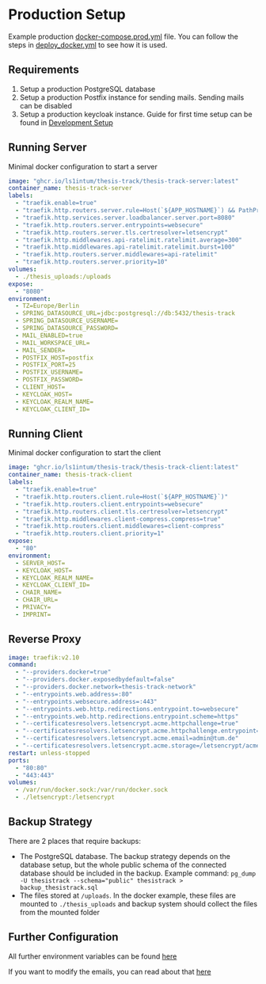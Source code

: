 # Production Setup

Example production [docker-compose.prod.yml](/docker-compose.prod.yml) file. 
You can follow the steps in [deploy_docker.yml](../.github/workflows/deploy_docker.yml) to see how it is used.

## Requirements

1. Setup a production PostgreSQL database
2. Setup a production Postfix instance for sending mails. Sending mails can be disabled
3. Setup a production keycloak instance. Guide for first time setup can be found in [Development Setup](DEVELOPMENT.md)

## Running Server
Minimal docker configuration to start a server
```yaml
image: "ghcr.io/ls1intum/thesis-track/thesis-track-server:latest"
container_name: thesis-track-server
labels:
  - "traefik.enable=true"
  - "traefik.http.routers.server.rule=Host(`${APP_HOSTNAME}`) && PathPrefix(`/api`)"
  - "traefik.http.services.server.loadbalancer.server.port=8080"
  - "traefik.http.routers.server.entrypoints=websecure"
  - "traefik.http.routers.server.tls.certresolver=letsencrypt"
  - "traefik.http.middlewares.api-ratelimit.ratelimit.average=300"
  - "traefik.http.middlewares.api-ratelimit.ratelimit.burst=100"
  - "traefik.http.routers.server.middlewares=api-ratelimit"
  - "traefik.http.routers.server.priority=10"
volumes:
  - ./thesis_uploads:/uploads
expose:
  - "8080"
environment:
  - TZ=Europe/Berlin
  - SPRING_DATASOURCE_URL=jdbc:postgresql://db:5432/thesis-track
  - SPRING_DATASOURCE_USERNAME=
  - SPRING_DATASOURCE_PASSWORD=
  - MAIL_ENABLED=true
  - MAIL_WORKSPACE_URL=
  - MAIL_SENDER=
  - POSTFIX_HOST=postfix
  - POSTFIX_PORT=25
  - POSTFIX_USERNAME=
  - POSTFIX_PASSWORD=
  - CLIENT_HOST=
  - KEYCLOAK_HOST=
  - KEYCLOAK_REALM_NAME=
  - KEYCLOAK_CLIENT_ID=
```

## Running Client
Minimal docker configuration to start the client
```yaml
image: "ghcr.io/ls1intum/thesis-track/thesis-track-client:latest"
container_name: thesis-track-client
labels:
  - "traefik.enable=true"
  - "traefik.http.routers.client.rule=Host(`${APP_HOSTNAME}`)"
  - "traefik.http.routers.client.entrypoints=websecure"
  - "traefik.http.routers.client.tls.certresolver=letsencrypt"
  - "traefik.http.middlewares.client-compress.compress=true"
  - "traefik.http.routers.client.middlewares=client-compress"
  - "traefik.http.routers.client.priority=1"
expose:
  - "80"
environment:
  - SERVER_HOST=
  - KEYCLOAK_HOST=
  - KEYCLOAK_REALM_NAME=
  - KEYCLOAK_CLIENT_ID=
  - CHAIR_NAME=
  - CHAIR_URL=
  - PRIVACY=
  - IMPRINT=
```

## Reverse Proxy
```yaml
image: traefik:v2.10
command:
  - "--providers.docker=true"
  - "--providers.docker.exposedbydefault=false"
  - "--providers.docker.network=thesis-track-network"
  - "--entrypoints.web.address=:80"
  - "--entrypoints.websecure.address=:443"
  - "--entrypoints.web.http.redirections.entrypoint.to=websecure"
  - "--entrypoints.web.http.redirections.entrypoint.scheme=https"
  - "--certificatesresolvers.letsencrypt.acme.httpchallenge=true"
  - "--certificatesresolvers.letsencrypt.acme.httpchallenge.entrypoint=web"
  - "--certificatesresolvers.letsencrypt.acme.email=admin@tum.de"
  - "--certificatesresolvers.letsencrypt.acme.storage=/letsencrypt/acme.json"
restart: unless-stopped
ports:
  - "80:80"
  - "443:443"
volumes:
  - /var/run/docker.sock:/var/run/docker.sock
  - ./letsencrypt:/letsencrypt
```

## Backup Strategy
There are 2 places that require backups:
- The PostgreSQL database. The backup strategy depends on the database setup, but the whole public schema of the connected database should be included in the backup. Example command: `pg_dump -U thesistrack --schema="public" thesistrack > backup_thesistrack.sql`
- The files stored at `/uploads`. In the docker example, these files are mounted to `./thesis_uploads` and backup system should collect the files from the mounted folder

## Further Configuration

All further environment variables can be found [here](CONFIGURATION.md) 

If you want to modify the emails, you can read about that [here](MAILS.md) 